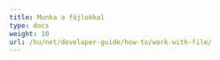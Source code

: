 ```yaml
---
title: Munka a fájlokkal
type: docs
weight: 10
url: /hu/net/developer-guide/how-to/work-with-file/
---
```

